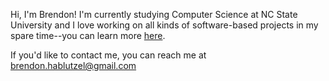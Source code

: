 Hi, I'm Brendon! I'm currently studying Computer Science at NC State University and I love working on all kinds of software-based projects in my spare time--you can learn more [here](https://brendonhab.com/).

If you'd like to contact me, you can reach me at [brendon.hablutzel@gmail.com](mailto:brendon.hablutzel@gmail.com)
